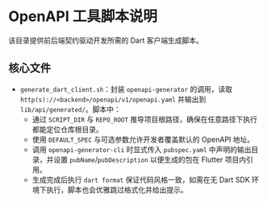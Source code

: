 # OpenAPI 工具脚本说明

该目录提供前后端契约驱动开发所需的 Dart 客户端生成脚本。

## 核心文件
- `generate_dart_client.sh`：封装 `openapi-generator` 的调用，读取 `http(s)://<backend>/openapi/v1/openapi.yaml` 并输出到 `lib/api/generated/`。脚本中：
  - 通过 `SCRIPT_DIR` 与 `REPO_ROOT` 推导项目根路径，确保在任意路径下执行都能定位仓库根目录。
  - 使用 `DEFAULT_SPEC` 与可选参数允许开发者覆盖默认的 OpenAPI 地址。
  - 调用 `openapi-generator-cli` 时显式传入 `pubspec.yaml` 中声明的输出目录，并设置 `pubName`/`pubDescription` 以便生成的包在 Flutter 项目内引用。
  - 生成完成后执行 `dart format` 保证代码风格一致，如需在无 Dart SDK 环境下执行，脚本也会优雅跳过格式化并给出提示。
